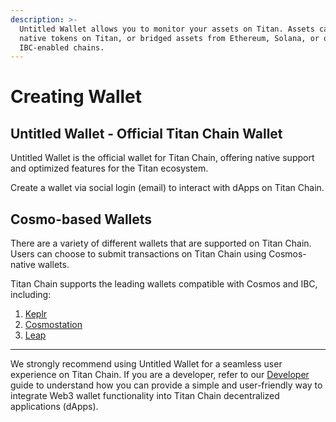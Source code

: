 ```yaml
---
description: >-
  Untitled Wallet allows you to monitor your assets on Titan. Assets can be
  native tokens on Titan, or bridged assets from Ethereum, Solana, or other
  IBC-enabled chains.
---
```


# Creating Wallet

## Untitled Wallet - Official Titan Chain Wallet

Untitled Wallet is the official wallet for Titan Chain, offering native support and optimized features for the Titan ecosystem.

Create a wallet via social login (email) to interact with dApps on Titan Chain.

## Cosmo-based Wallets

There are a variety of different wallets that are supported on Titan Chain. Users can choose to submit transactions on Titan Chain using Cosmos-native wallets.

Titan Chain supports the leading wallets compatible with Cosmos and IBC, including:

1. [Keplr](https://www.keplr.app/)
2. [Cosmostation](https://cosmostation.io/)
3. [Leap](https://www.leapwallet.io/)

***

We strongly recommend using Untitled Wallet for a seamless user experience on Titan Chain. If you are a developer, refer to our [Developer](../developers/) guide to understand how you can provide a simple and user-friendly way to integrate Web3 wallet functionality into Titan Chain decentralized applications (dApps).
